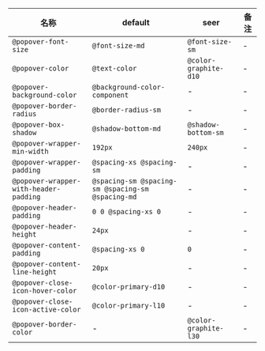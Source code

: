 | 名称 | default | seer | 备注 |
| --- | --- | --- | --- |
| `@popover-font-size` | `@font-size-md` | `@font-size-sm` | - |
| `@popover-color` | `@text-color` | `@color-graphite-d10` | - |
| `@popover-background-color` | `@background-color-component` | - | - |
| `@popover-border-radius` | `@border-radius-sm` | - | - |
| `@popover-box-shadow` | `@shadow-bottom-md` | `@shadow-bottom-sm` | - |
| `@popover-wrapper-min-width` | `192px` | `240px` | - |
| `@popover-wrapper-padding` | `@spacing-xs @spacing-sm` | - | - |
| `@popover-wrapper-with-header-padding` | `@spacing-sm @spacing-sm @spacing-sm @spacing-md` | - | - |
| `@popover-header-padding` | `0 0 @spacing-xs 0` | - | - |
| `@popover-header-height` | `24px` | - | - |
| `@popover-content-padding` | `@spacing-xs 0` | `0` | - |
| `@popover-content-line-height` | `20px` | - | - |
| `@popover-close-icon-hover-color` | `@color-primary-d10` | - | - |
| `@popover-close-icon-active-color` | `@color-primary-l10` | - | - |
| `@popover-border-color` | - | `@color-graphite-l30` | - |
